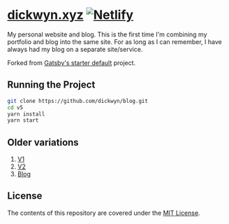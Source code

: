 # [dickwyn.xyz](https://dickwyn.xyz/) [![Netlify](https://img.shields.io/netlify/55ea29f3-f556-45b2-8607-e57839dcfb2f)](https://app.netlify.com/sites/v5-dickwyn-xyz/deploys)

My personal website and blog. This is the first time I'm combining my portfolio and blog into the same site. For as long as I can remember, I have always had my blog on a separate site/service.

Forked from [Gatsby's starter default](https://github.com/gatsbyjs/gatsby-starter-default) project.

## Running the Project

```sh
git clone https://github.com/dickwyn/blog.git
cd v5
yarn install
yarn start
```

## Older variations

1. [V1](https://github.com/dickwyn/v1)
2. [V2](https://github.com/dickwyn/v2)
3. [Blog](https://github.com/dickwyn/blog)

## License

The contents of this repository are covered under the [MIT License](https://github.com/dickwyn/v5/blob/main/LICENSE).